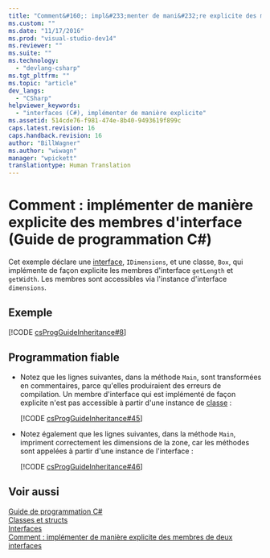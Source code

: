 ```yaml
---
title: "Comment&#160;: impl&#233;menter de mani&#232;re explicite des membres d&#39;interface (Guide de programmation C#) | Microsoft Docs"
ms.custom: ""
ms.date: "11/17/2016"
ms.prod: "visual-studio-dev14"
ms.reviewer: ""
ms.suite: ""
ms.technology: 
  - "devlang-csharp"
ms.tgt_pltfrm: ""
ms.topic: "article"
dev_langs: 
  - "CSharp"
helpviewer_keywords: 
  - "interfaces (C#), implémenter de manière explicite"
ms.assetid: 514cde76-f981-474e-8b40-9493619f899c
caps.latest.revision: 16
caps.handback.revision: 16
author: "BillWagner"
ms.author: "wiwagn"
manager: "wpickett"
translationtype: Human Translation
---
```

# Comment&#160;: impl&#233;menter de mani&#232;re explicite des membres d&#39;interface (Guide de programmation C#)
Cet exemple déclare une [interface](../../../csharp/language-reference/keywords/interface.md), `IDimensions`, et une classe, `Box`, qui implémente de façon explicite les membres d'interface `getLength` et `getWidth`.  Les membres sont accessibles via l'instance d'interface `dimensions`.  
  
## Exemple  
 [!CODE [csProgGuideInheritance#8](../CodeSnippet/VS_Snippets_VBCSharp/csProgGuideInheritance#8)]  
  
## Programmation fiable  
  
-   Notez que les lignes suivantes, dans la méthode `Main`, sont transformées en commentaires, parce qu'elles produiraient des erreurs de compilation.  Un membre d'interface qui est implémenté de façon explicite n'est pas accessible à partir d'une instance de [classe](../../../csharp/language-reference/keywords/class.md) :  
  
     [!CODE [csProgGuideInheritance#45](../CodeSnippet/VS_Snippets_VBCSharp/csProgGuideInheritance#45)]  
  
-   Notez également que les lignes suivantes, dans la méthode `Main`, impriment correctement les dimensions de la zone, car les méthodes sont appelées à partir d'une instance de l'interface :  
  
     [!CODE [csProgGuideInheritance#46](../CodeSnippet/VS_Snippets_VBCSharp/csProgGuideInheritance#46)]  
  
## Voir aussi  
 [Guide de programmation C\#](../../../csharp/programming-guide/index.md)   
 [Classes et structs](../../../csharp/programming-guide/classes-and-structs/index.md)   
 [Interfaces](../../../csharp/programming-guide/interfaces/index.md)   
 [Comment : implémenter de manière explicite des membres de deux interfaces](../../../csharp/programming-guide/interfaces/how-to-explicitly-implement-members-of-two-interfaces.md)